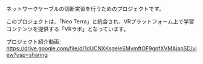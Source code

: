 ネットワークケーブルの切断実習を行うためのプロジェクトです。

このプロジェクトは、「Neo Terra」と統合され、VRプラットフォーム上で学習コンテンツを提供する「VRラボ」となっています。

プロジェクト紹介動画: https://drive.google.com/file/d/1dUCNXKsgeleSMvmftOF9gnfXVMAjapSD/view?usp=sharing
